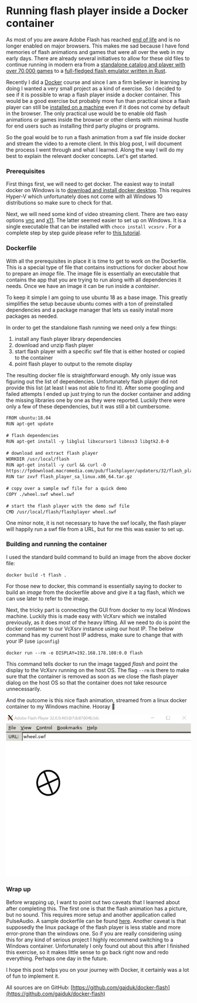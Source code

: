 # Running flash player inside a Docker container

As most of you are aware Adobe Flash has reached [end of life](https://www.adobe.com/products/flashplayer/end-of-life.html) and is no longer enabled on major browsers. This makes me sad because I have fond memories of flash animations and games that were all over the web in my early days. There are already several initiatives to allow for these old files to continue running in modern era from a [standalone catalog and player with over 70,000 games](https://bluemaxima.org/flashpoint/) to a [full-fledged flash emulator written in Rust](https://github.com/ruffle-rs/ruffle).

Recently I did a [Docker](https://www.docker.com/) course and since I am a firm believer in learning by doing I wanted a very small project as a kind of exercise. So I decided to see if it is possible to wrap a flash player inside a docker container. This would be a good exercise but probably more fun than practical since a flash player can still be [installed on a machine](https://www.adobe.com/support/flashplayer/debug_downloads.html) even if it does not come by default in the browser. The only practical use would be to enable old flash animations or games inside the browser or other clients with minimal hustle for end users such as installing third party plugins or programs.

So the goal would be to run a flash animation from a swf file inside docker and stream the video to a remote client. In this blog post, I will document the process I went through and what I learned. Along the way I will do my best to explain the relevant docker concepts. Let's get started.

### Prerequisites

First things first, we will need to get docker. The easiest way to install docker on Windows is to [download and install docker desktop](https://hub.docker.com/editions/community/docker-ce-desktop-windows). This requires Hyper-V which unfortunately does not come with all Windows 10 distributions so make sure to check for that.  

Next, we will need some kind of video streaming client. There are two easy options [vnc](https://en.wikipedia.org/wiki/Virtual_Network_Computing) and [x11](https://en.wikipedia.org/wiki/X_Window_System). The latter seemed easier to set up on Windows. It is a single executable that can be installed with `choco install vcxsrv` . For a complete step by step guide please refer to [this tutorial](https://medium.com/@potatowagon/how-to-use-gui-apps-in-linux-docker-container-from-windows-host-485d3e1c64a3).

### Dockerfile

With all the prerequisites in place it is time to get to work on the Dockerfile. This is a special type of file that contains instructions for docker about how to prepare an *image* file. The image file is essentially an executable that contains the app that you are trying to run along with all dependencies it needs. Once we have an image it can be run inside a *container*.

To keep it simple I am going to use ubuntu 18 as a base image. This greatly simplifies the setup because ubuntu comes with a ton of preinstalled dependencies and a package manager that lets us easily install more packages as needed. 

In order to get the standalone flash running we need only a few things:

1. install any flash player library dependencies
2. download and unzip flash player
3. start flash player with a specific swf file that is either hosted or copied to the container
4. point flash player to output to the remote display

The resulting docker file is straightforward enough. My only issue was figuring out the list of dependencies. Unfortunately flash player did not provide this list (at least I was not able to find it). After some googling and failed attempts I ended up just trying to run the docker container and adding the missing libraries one by one as they were reported. Luckily there were only a few of these dependencies, but it was still a bit cumbersome.

```docker
FROM ubuntu:18.04
RUN apt-get update

# flash dependencies
RUN apt-get install -y libglu1 libxcursor1 libnss3 libgtk2.0-0

# download and extract flash player
WORKDIR /usr/local/flash
RUN apt-get install -y curl && curl -O https://fpdownload.macromedia.com/pub/flashplayer/updaters/32/flash_player_sa_linux.x86_64.tar.gz
RUN tar zxvf flash_player_sa_linux.x86_64.tar.gz

# copy over a sample swf file for a quick demo
COPY ./wheel.swf wheel.swf 

# start the flash player with the demo swf file
CMD /usr/local/flash/flashplayer wheel.swf
```

One minor note, it is not necessary to have the swf locally, the flash player will happily run a swf file from a URL, but for me this was easier to set up.

### Building and running the container

I used the standard build command to build an image from the above docker file:

`docker build -t flash .`

For those new to docker, this command is essentially saying to docker to build an *image* from the dockerfile above and give it a tag flash, which we can use later to refer to the image.

Next, the tricky part is connecting the GUI from docker to my local Windows machine. Luckily this is made easy with VcXsrv which we installed previously, as it does most of the heavy lifting. All we need to do is point the docker container to our VcXsrv instance using our host IP. The below command has my current host IP address, make sure to change that with your IP (use `ipconfig`)

`docker run --rm -e DISPLAY=192.168.178.108:0.0 flash`

This command tells docker to run the image tagged *flash* and point the display to the VcXsrv running on the host OS. The flag `--rm` is there to make sure that the container is removed as soon as we close the flash player dialog on the host OS so that the container does not take resource unnecessarily.

And the outcome is this nice flash animation, streamed from a linux docker container to my Windows machine. Hooray 🎉

![C0Ps4hHvQp.gif](C0Ps4hHvQp.gif)

### Wrap up

Before wrapping up, I want to point out two caveats that I learned about after completing this. The first one is that the flash animation has a picture, but no sound. This requires more setup and another application called PulseAudio. A sample dockerfile can be found [here](https://github.com/TheBiggerGuy/docker-pulseaudio-example). Another caveat is that supposedly the linux package of the flash player is less stable and more error-prone than the windows one. So if you are really considering using this for any kind of serious project I highly recommend switching to a Windows container. Unfortunately I only found out about this after I finished this exercise, so it makes little sense to go back right now and redo everything. Perhaps one day in the future. 

I hope this post helps you on your journey with Docker, it certainly was a lot of fun to implement it.

All sources are on GitHub: [https://github.com/gajduk/docker-flash](https://github.com/gajduk/docker-flash)